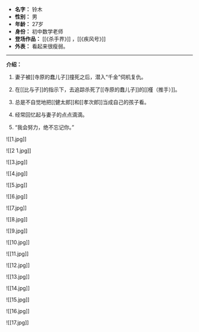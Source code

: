 
- **名字：** 铃木
- **性别：** 男
- **年龄：** 27岁
- **身份：** 初中数学老师
- **登场作品：** [[《杀手界》]] ，[[《疾风号》]]
- **外表：** 看起来很瘦弱。

---

**介绍：**

1. 妻子被[[寺原的蠢儿子]]撞死之后，潜入“千金”伺机复仇。

2. 在[[比与子]]的指示下，去追踪杀死了[[寺原的蠢儿子]]的[[槿（推手）]]。

3. 总是不自觉地把[[健太郎]]和[[孝次郎]]当成自己的孩子看。

4. 经常回忆起与妻子的点点滴滴。

5. “我会努力，绝不忘记你。”

![[1.jpg]]

![[2 1.jpg]]

![[3.jpg]]

![[4.jpg]]

![[5.jpg]]

![[6.jpg]]

![[7.jpg]]

![[8.jpg]]

![[9.jpg]]

![[10.jpg]]

![[11.jpg]]

![[12.jpg]]

![[13.jpg]]

![[14.jpg]]

![[15.jpg]]

![[16.jpg]]

![[17.jpg]]
